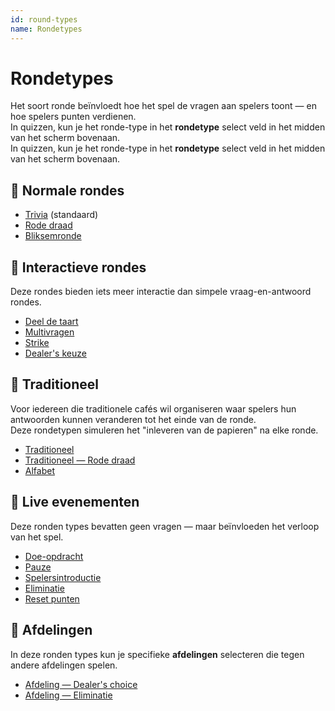 ```yaml
---
id: round-types
name: Rondetypes
---
```


# Rondetypes

Het soort ronde beïnvloedt hoe het spel de vragen aan spelers toont — en hoe spelers punten verdienen.\
In quizzen, kun je het ronde-type in het **rondetype** select veld in het midden van het scherm bovenaan.\
In quizzen, kun je het ronde-type in het **rondetype** select veld in het midden van het scherm bovenaan.

## 🧠 Normale rondes

- [Trivia](011-trivia.md) (standaard)
- [Rode draad](012-common-thread.md)
- [Bliksemronde](013-lightning-round.md)

## 🤹 Interactieve rondes

Deze rondes bieden iets meer interactie dan simpele vraag-en-antwoord rondes.

- [Deel de taart](021-piece-of-pie.md)
- [Multivragen](022-multiquestion.md)
- [Strike](023-strike.md)
- [Dealer's keuze](024-dealers-choice.md)

## 🍺 Traditioneel

Voor iedereen die traditionele cafés wil organiseren waar spelers hun antwoorden kunnen veranderen tot het einde van de ronde.\
Deze rondetypen simuleren het "inleveren van de papieren" na elke ronde.

- [Traditioneel](030-traditional.md)
- [Traditioneel — Rode draad](031-traditional-ct.md)
- [Alfabet](032-alphabet.md)

## 🎉 Live evenementen

Deze ronden types bevatten geen vragen — maar beïnvloeden het verloop van het spel.

- [Doe-opdracht](040-activity.md)
- [Pauze](060-intermission.md)
- [Spelersintroductie](061-player-introduction.md)
- [Eliminatie](050-elimination.md)
- [Reset punten](051-reset-points.md)

## 🏢 Afdelingen

In deze ronden types kun je specifieke **afdelingen** selecteren die tegen andere afdelingen spelen.

- [Afdeling — Dealer's choice](070-departments-dealers-choice.md)
- [Afdeling — Eliminatie](071-departments-elimination.md)
